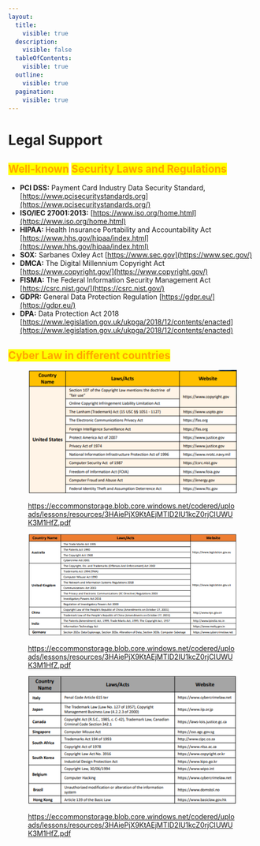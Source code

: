 ```yaml
---
layout:
  title:
    visible: true
  description:
    visible: false
  tableOfContents:
    visible: true
  outline:
    visible: true
  pagination:
    visible: true
---
```


# Legal Support

## <mark style="color:orange;">**Well-known**</mark> <mark style="color:orange;"></mark><mark style="color:orange;">Security Laws and Regulations</mark>

* **PCI DSS:** Payment Card Industry Data Security Standard, [https://www.pcisecuritystandards.org](https://www.pcisecuritystandards.org/)
* **ISO/IEC 27001:2013:** [https://www.iso.org/home.html](https://www.iso.org/home.html)
* **HIPAA:** Health Insurance Portability and Accountability Act [https://www.hhs.gov/hipaa/index.html](https://www.hhs.gov/hipaa/index.html)
* **SOX:** Sarbanes Oxley Act [https://www.sec.gov](https://www.sec.gov/)
* **DMCA:** The Digital Millennium Copyright Act [https://www.copyright.gov/](https://www.copyright.gov/)
* **FISMA:** The Federal Information Security Management Act [https://csrc.nist.gov/](https://csrc.nist.gov/)
* **GDPR:** General Data Protection Regulation [https://gdpr.eu/](https://gdpr.eu/)
* **DPA:** Data Protection Act 2018 [https://www.legislation.gov.uk/ukpga/2018/12/contents/enacted](https://www.legislation.gov.uk/ukpga/2018/12/contents/enacted)



## <mark style="color:orange;">Cyber Law in different countries</mark>&#x20;

<figure><img src="../.gitbook/assets/image (12).png" alt=""><figcaption><p><a href="https://eccommonstorage.blob.core.windows.net/codered/uploads/lessons/resources/3HAiePjX9KtAEjMTID2IU1kcZ0rjCIUWUK3M1HfZ.pdf">https://eccommonstorage.blob.core.windows.net/codered/uploads/lessons/resources/3HAiePjX9KtAEjMTID2IU1kcZ0rjCIUWUK3M1HfZ.pdf</a></p></figcaption></figure>

<figure><img src="../.gitbook/assets/image (9).png" alt=""><figcaption><p><a href="https://eccommonstorage.blob.core.windows.net/codered/uploads/lessons/resources/3HAiePjX9KtAEjMTID2IU1kcZ0rjCIUWUK3M1HfZ.pdf">https://eccommonstorage.blob.core.windows.net/codered/uploads/lessons/resources/3HAiePjX9KtAEjMTID2IU1kcZ0rjCIUWUK3M1HfZ.pdf</a></p></figcaption></figure>

<figure><img src="../.gitbook/assets/image (11).png" alt=""><figcaption><p><a href="https://eccommonstorage.blob.core.windows.net/codered/uploads/lessons/resources/3HAiePjX9KtAEjMTID2IU1kcZ0rjCIUWUK3M1HfZ.pdf">https://eccommonstorage.blob.core.windows.net/codered/uploads/lessons/resources/3HAiePjX9KtAEjMTID2IU1kcZ0rjCIUWUK3M1HfZ.pdf</a></p></figcaption></figure>

